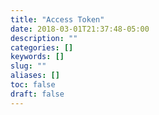 ```yaml
---
title: "Access Token"
date: 2018-03-01T21:37:48-05:00
description: ""
categories: []
keywords: []
slug: ""
aliases: []
toc: false
draft: false
---
```

